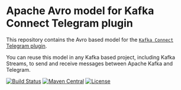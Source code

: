 # Apache Avro model for Kafka Connect Telegram plugin

This repository contains the Avro based model for the 
[`Kafka Connect` Telegram plugin](https://github.com/fbascheper/kafka-connect-telegram).

You can reuse this model in any Kafka based project, including Kafka Streams, to send and receive messages between Apache Kafka and Telegram.

[![Build Status](https://travis-ci.com/fbascheper/kafka-connect-telegram-avro-model.svg?branch=develop)](https://travis-ci.com/fbascheper/kafka-connect-telegram-avro-model)
[![Maven Central](https://maven-badges.herokuapp.com/maven-central/com.github.fbascheper/kafka-connect-telegram-avro-model/badge.svg)](https://maven-badges.herokuapp.com/maven-central/com.github.fbascheper/kafka-connect-telegram-avro-model)
[![License](https://img.shields.io/badge/license-Apache%202-blue.svg)](https://raw.githubusercontent.com/fbascheper/kafka-connect-telegram-avro-model/master/LICENSE.txt)

